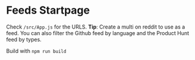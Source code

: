 # Feeds Startpage 

Check `/src/App.js` for the URLS. **Tip**: Create a multi on reddit to use as a feed. You can also filter the Github feed by language and the Product Hunt feed by types.

Build with `npm run build`
